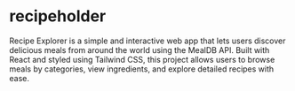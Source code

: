 # recipeholder
Recipe Explorer is a simple and interactive web app that lets users discover delicious meals from around the world using the MealDB API. Built with React and styled using Tailwind CSS, this project allows users to browse meals by categories, view ingredients, and explore detailed recipes with ease.
